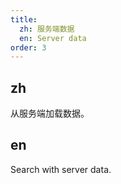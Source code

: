 ```yaml
---
title:
  zh: 服务端数据
  en: Server data
order: 3
---
```

## zh

从服务端加载数据。

## en

Search with server data.
